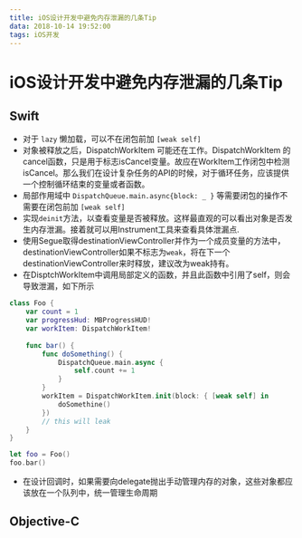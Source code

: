 ```yaml
---
title: iOS设计开发中避免内存泄漏的几条Tip
data: 2018-10-14 19:52:00
tags: iOS开发
---
```

# iOS设计开发中避免内存泄漏的几条Tip
## Swift

* 对于 `lazy` 懒加载，可以不在闭包前加 `[weak self]` 
* 对象被释放之后，DispatchWorkItem 可能还在工作。DispatchWorkItem 的cancel函数，只是用于标志isCancel变量。故应在WorkItem工作闭包中检测isCancel。那么我们在设计复杂任务的API的时候，对于循环任务，应该提供一个控制循环结束的变量或者函数。
* 局部作用域中 `DispatchQueue.main.async{block: _ }` 等需要闭包的操作不需要在闭包前加 `[weak self]`
* 实现`deinit`方法，以查看变量是否被释放。这样最直观的可以看出对象是否发生内存泄漏。接着就可以用Instrument工具来查看具体泄漏点.
* 使用Segue取得destinationViewController并作为一个成员变量的方法中，destinationViewController如果不标志为`weak`，将在下一个destinationViewController来时释放，建议改为weak持有。
* 在DisptchWorkItem中调用局部定义的函数，并且此函数中引用了self，则会导致泄漏，如下所示
``` Swift
class Foo {
    var count = 1
    var progressHud: MBProgressHUD!
    var workItem: DispatchWorkItem!
    
    func bar() {
        func doSomething() {
            DispatchQueue.main.async {
                self.count += 1
            }
        } 
        workItem = DispatchWorkItem.init(block: { [weak self] in
            doSomethine()
        })    
        // this will leak
    }
}

let foo = Foo()
foo.bar()

```

* 在设计回调时，如果需要向delegate抛出手动管理内存的对象，这些对象都应该放在一个队列中，统一管理生命周期

## Objective-C




